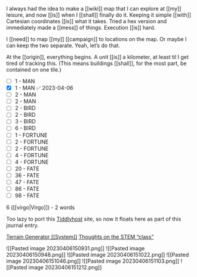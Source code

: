 I always had the idea to make a [[wiki]] map that I can explore at [[my]] leisure, and now [[is]] when I [[shall]] finally do it. Keeping it simple [[with]] Cartesian coordinates [[is]] what it takes. Tried a hex version and immediately made a [[mess]] of things. Execution [[is]] hard.

I [[need]] to map [[my]] [[campaign]] to locations on the map. Or maybe I can keep the two separate. Yeah, let’s do that.

At the [[origin]], everything begins. A unit [[is]] a kilometer, at least til I get tired of tracking this. (This means buildings [[shall]], for the most part, be contained on one tile.)

- [ ] 1 - MAN
- [x] 1 - MAN ✅ 2023-04-06
- [ ] 2 - MAN
- [ ] 2 - MAN
- [ ] 2 - BIRD
- [ ] 2 - BIRD
- [ ] 3 - BIRD
- [ ] 6 - BIRD
- [ ] 1 - FORTUNE
- [ ] 2 - FORTUNE
- [ ] 2 - FORTUNE
- [ ] 4 - FORTUNE
- [ ] 4 - FORTUNE
- [ ] 20 - FATE
- [ ] 36 - FATE
- [ ] 47 - FATE
- [ ] 86 - FATE
- [ ] 98 - FATE

6 ([[virgo|Virgo]]) - 2 words

Too lazy to port this [Tiddlyhost](https://worldwithoutfairies.tiddlyhost.com) site, so now it floats here as part of this journal entry.

[Terrain Generator [[System]]](https://whosemeasure.blogspot.com/2023/02/another-method-for-meaningful-terrain.html)
[Thoughts on the STEM “class”](https://tsutsifrutsi.tumblr.com/post/139992202409/thoughts-on-the-stem-class)


![[Pasted image 20230406150931.png]]
![[Pasted image 20230406150948.png]]
![[Pasted image 20230406151022.png]]
![[Pasted image 20230406151046.png]]
![[Pasted image 20230406151103.png]]
![[Pasted image 20230406151212.png]]